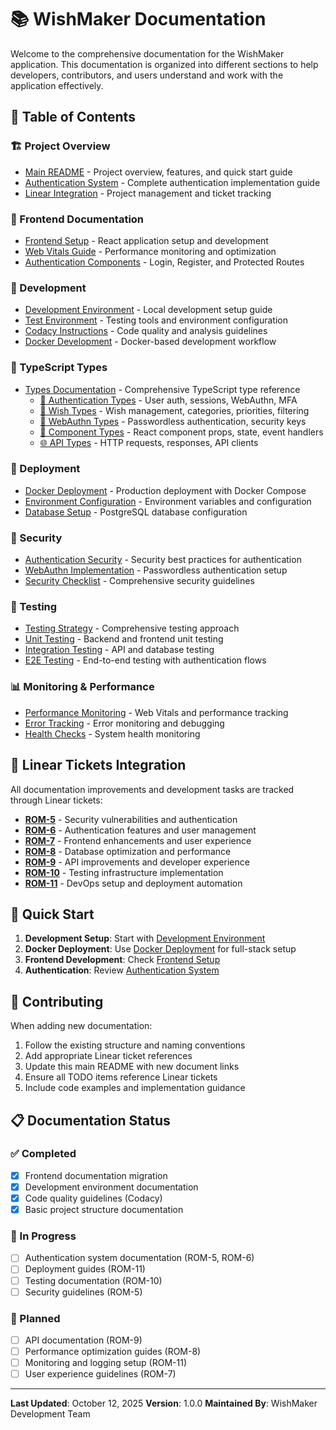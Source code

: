 # 📚 WishMaker Documentation

Welcome to the comprehensive documentation for the WishMaker application. This documentation is organized into different sections to help developers, contributors, and users understand and work with the application effectively.

## 📖 Table of Contents

### 🏗️ Project Overview
- [Main README](../README.md) - Project overview, features, and quick start guide
- [Authentication System](./authentication.md) - Complete authentication implementation guide
- [Linear Integration](./linear-integration.md) - Project management and ticket tracking

### 🎨 Frontend Documentation
- [Frontend Setup](./frontend/frontend-setup.md) - React application setup and development
- [Web Vitals Guide](./frontend/web-vitals-guide.md) - Performance monitoring and optimization
- [Authentication Components](./frontend/authentication-components.md) - Login, Register, and Protected Routes

### 🔧 Development
- [Development Environment](./development/development-setup.md) - Local development setup guide
- [Test Environment](./development/test-environment.md) - Testing tools and environment configuration
- [Codacy Instructions](./development/codacy-instructions.md) - Code quality and analysis guidelines
- [Docker Development](./development/docker-development.md) - Docker-based development workflow

### 🔷 TypeScript Types
- [Types Documentation](./types/README.md) - Comprehensive TypeScript type reference
  - [🔐 Authentication Types](./types/authentication-types.md) - User auth, sessions, WebAuthn, MFA
  - [🎯 Wish Types](./types/wish-types.md) - Wish management, categories, priorities, filtering
  - [🔑 WebAuthn Types](./types/webauthn-types.md) - Passwordless authentication, security keys
  - [🎨 Component Types](./types/component-types.md) - React component props, state, event handlers
  - [🌐 API Types](./types/api-types.md) - HTTP requests, responses, API clients

### 🚀 Deployment
- [Docker Deployment](./deployment/docker-deployment.md) - Production deployment with Docker Compose
- [Environment Configuration](./deployment/environment-config.md) - Environment variables and configuration
- [Database Setup](./deployment/database-setup.md) - PostgreSQL database configuration

### 🔐 Security
- [Authentication Security](./security/authentication-security.md) - Security best practices for authentication
- [WebAuthn Implementation](./security/webauthn.md) - Passwordless authentication setup
- [Security Checklist](./security/security-checklist.md) - Comprehensive security guidelines

### 🧪 Testing
- [Testing Strategy](./testing/testing-strategy.md) - Comprehensive testing approach
- [Unit Testing](./testing/unit-testing.md) - Backend and frontend unit testing
- [Integration Testing](./testing/integration-testing.md) - API and database testing
- [E2E Testing](./testing/e2e-testing.md) - End-to-end testing with authentication flows

### 📊 Monitoring & Performance
- [Performance Monitoring](./monitoring/performance-monitoring.md) - Web Vitals and performance tracking
- [Error Tracking](./monitoring/error-tracking.md) - Error monitoring and debugging
- [Health Checks](./monitoring/health-checks.md) - System health monitoring

## 🎫 Linear Tickets Integration

All documentation improvements and development tasks are tracked through Linear tickets:

- **[ROM-5](https://linear.app/romcar/issue/ROM-5/)** - Security vulnerabilities and authentication
- **[ROM-6](https://linear.app/romcar/issue/ROM-6/)** - Authentication features and user management
- **[ROM-7](https://linear.app/romcar/issue/ROM-7/)** - Frontend enhancements and user experience
- **[ROM-8](https://linear.app/romcar/issue/ROM-8/)** - Database optimization and performance
- **[ROM-9](https://linear.app/romcar/issue/ROM-9/)** - API improvements and developer experience
- **[ROM-10](https://linear.app/romcar/issue/ROM-10/)** - Testing infrastructure implementation
- **[ROM-11](https://linear.app/romcar/issue/ROM-11/)** - DevOps setup and deployment automation

## 🚀 Quick Start

1. **Development Setup**: Start with [Development Environment](./development/development-setup.md)
2. **Docker Deployment**: Use [Docker Deployment](./deployment/docker-deployment.md) for full-stack setup
3. **Frontend Development**: Check [Frontend Setup](./frontend/frontend-setup.md)
4. **Authentication**: Review [Authentication System](./authentication.md)

## 🤝 Contributing

When adding new documentation:

1. Follow the existing structure and naming conventions
2. Add appropriate Linear ticket references
3. Update this main README with new document links
4. Ensure all TODO items reference Linear tickets
5. Include code examples and implementation guidance

## 📋 Documentation Status

### ✅ Completed
- [x] Frontend documentation migration
- [x] Development environment documentation
- [x] Code quality guidelines (Codacy)
- [x] Basic project structure documentation

### 🔄 In Progress
- [ ] Authentication system documentation (ROM-5, ROM-6)
- [ ] Deployment guides (ROM-11)
- [ ] Testing documentation (ROM-10)
- [ ] Security guidelines (ROM-5)

### 📝 Planned
- [ ] API documentation (ROM-9)
- [ ] Performance optimization guides (ROM-8)
- [ ] Monitoring and logging setup (ROM-11)
- [ ] User experience guidelines (ROM-7)

---

**Last Updated**: October 12, 2025
**Version**: 1.0.0
**Maintained By**: WishMaker Development Team